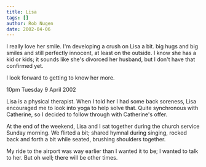 ```yaml
---
title: Lisa
tags: []
author: Rob Nugen
date: 2002-04-06
---
```


<p>I really love her smile.  I'm developing a crush on Lisa a bit. big hugs
and big smiles and still perfectly innocent, at least on the outside.  I
know she has a kid or kids; it sounds like she's divorced her husband, but I
don't have that confirmed yet. </p>

<p>I look forward to getting to know her more.</p>

<p class=date>10pm Tuesday 9 April 2002</p>

<p>Lisa is a physical therapist.  When I told her I had some back
soreness, Lisa encouraged me to look into yoga to help solve that.
Quite synchronous with Catherine, so I decided to follow through with
Catherine's offer.</p>

<p>At the end of the weekend, Lisa and I sat together during the
church service Sunday morning.  We flirted a bit; shared hymnal during
singing, rocked back and forth a bit while seated, brushing shoulders
together.</p>

<p>My ride to the airport was way earlier than I wanted it to be; I
wanted to talk to her.  But oh well; there will be other times.</p>
